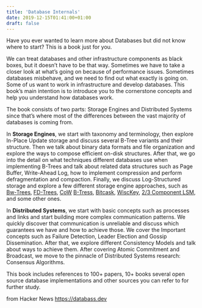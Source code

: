 ```yaml
---
title: 'Database Internals'
date: 2019-12-15T01:41:00+01:00
draft: false
---
```


Have you ever wanted to learn more about Databases but did not know where to start? This is a book just for you.

We can treat databases and other infrastructure components as black boxes, but it doesn’t have to be that way. Sometimes we have to take a closer look at what’s going on because of performance issues. Sometimes databases misbehave, and we need to find out what exactly is going on. Some of us want to work in infrastructure and develop databases. This book’s main intention is to introduce you to the cornerstone concepts and help you understand how databases work.

The book consists of two parts: Storage Engines and Distributed Systems since that’s where most of the differences between the vast majority of databases is coming from.

In **Storage Engines**, we start with taxonomy and terminology, then explore In-Place Update storage and discuss several B-Tree variants and their structure. Then we talk about binary data formats and file organization and explore the ways to compose efficient on-disk structures. After that, we go into the detail on what techniques different databases use when implementing B-Trees and talk about related data structures such as Page Buffer, Write-Ahead Log, how to implement compression and perform defragmentation and compaction. Finally, we discuss Log-Structured storage and explore a few different storage engine approaches, such as [Bw-Trees](https://dl.acm.org/citation.cfm?id=2510649.2511251), [FD-](https://dl.acm.org/citation.cfm?id=1920990)[Trees](https://dl.acm.org/citation.cfm?id=1920990), [CoW](https://dl.acm.org/citation.cfm?id=1326544) [B-Tress](https://dl.acm.org/citation.cfm?id=1326544), [Bitcask](https://dl.acm.org/citation.cfm?id=2633459), [WiscKey](https://dl.acm.org/citation.cfm?id=3033273), [2/3 Component LSM](https://dl.acm.org/citation.cfm?id=230826), and some other ones.

In **Distributed Systems**, we start with basic concepts such as processes and links and start building more complex communication patterns. We quickly discover that communication is unreliable and discuss which guarantees we have and how to achieve those. We cover the Important concepts such as Failure Detection, Leader Election and Gossip Dissemination. After that, we explore different Consistency Models and talk about ways to achieve them. After covering Atomic Commitment and Broadcast, we move to the pinnacle of Distributed Systems research: Consensus Algorithms.

This book includes references to 100+ papers, 10+ books several open source database implementations and other sources you can refer to for further study.

  
  
from Hacker News https://databass.dev